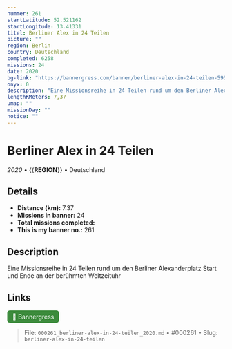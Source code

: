 ```yaml
---
nummer: 261
startLatitude: 52.521162
startLongitude: 13.41331
titel: Berliner Alex in 24 Teilen
picture: ""
region: Berlin
country: Deutschland
completed: 6258
missions: 24
date: 2020
bg-link: "https://bannergress.com/banner/berliner-alex-in-24-teilen-595a"
onyx: 0
description: "Eine Missionsreihe in 24 Teilen rund um den Berliner Alexanderplatz\nStart und Ende an der berühmten Weltzeituhr"
lengthKMeters: 7,37
umap: ""
missionDay: ""
notice: ""
---
```

# Berliner Alex in 24 Teilen

*2020* • {{__REGION__}} • Deutschland





## Details
- **Distance (km):** 7.37
- **Missions in banner:** 24
- **Total missions completed:** 
- **This is my banner no.:** 261



## Description
Eine Missionsreihe in 24 Teilen rund um den Berliner Alexanderplatz
Start und Ende an der berühmten Weltzeituhr



## Links
<a href="https://bannergress.com/banner/berliner-alex-in-24-teilen-595a" target="_blank" style="display:inline-block;margin-right:8px;padding:6px 12px;background:#3c8b3c;color:#fff;text-decoration:none;border-radius:6px;">🔗 Bannergress</a>



> File: `000261_berliner-alex-in-24-teilen_2020.md` • #000261 • Slug: `berliner-alex-in-24-teilen`
